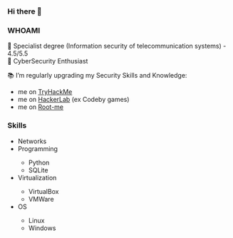 ### Hi there 👋


### WHOAMI
🤖 Specialist degree (Information security of telecommunication systems) - 4.5/5.5 <br>
👾 CyberSecurity Enthusiast

📚 I’m regularly upgrading my Security Skills and Knowledge:
- me on <a href="https://tryhackme.com/r/p/t3tsut3tsu">TryHackMe</a>
- me on <a href="https://codeby.games/users/t3tsut3tsu">HackerLab</a> (ex Codeby games)
- me on <a href="https://www.root-me.org/t3tsut3tsu?lang=ru#3dbebca9912ba815fc019f21e05bcaee">Root-me</a>

### Skills
<ul>
<li>Networks</li>
<li>Programming</li>
  <ul>
    <li>Python</li>
    <li>SQLite</li>
  </ul>
<li>Virtualization</li>
  <ul>
  <li>VirtualBox</li>
  <li>VMWare</li>
  </ul>
<li>OS</li>
  <ul>
  <li>Linux</li>
  <li>Windows</li>
  </ul>
</ul>
<!-- Protection
Suricata
Fail2ban -->



<!--
**t3tsut3tsu/t3tsut3tsu** is a ✨ _special_ ✨ repository because its `README.md` (this file) appears on your GitHub profile.

Here are some ideas to get you started:

- 🔭 I’m currently working on ...
- 🌱 I’m currently learning ...
- 👯 I’m looking to collaborate on ...
- 🤔 I’m looking for help with ...
- 💬 Ask me about ...
- 📫 How to reach me: ...
- 😄 Pronouns: ...
- ⚡ Fun fact: ...
-->
